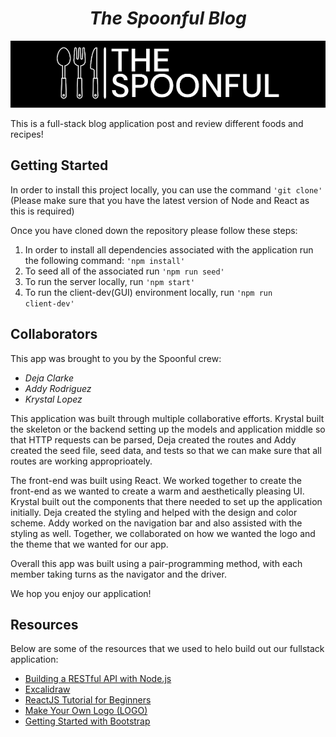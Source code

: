 <h1 align="center"><b><i>The Spoonful Blog</b></i></h1>
<p>
<img width=800 src="logos/spoonful-logo.png">
</p>

This is a full-stack blog application post and review different foods and recipes! 

## Getting Started

In order to install this project locally, you can use the command <code>'git clone'</code> (Please make sure that you have the latest version of Node and React as this is required)

Once you have cloned down the repository please follow these steps:

1. In order to install all dependencies associated with the application run the following command: <code>'npm install'</code>
2. To seed all of the associated run <code>'npm run seed'</code>
3. To run the server locally, run  <code>'npm start'</code>
4. To run the client-dev(GUI) environment locally, run <code>'npm run client-dev'</code>


## Collaborators 

This app was brought to you by the Spoonful crew:

* <i>Deja Clarke</i>
* <i>Addy Rodriguez</i>
* <i>Krystal Lopez</i>

This application was built through multiple collaborative efforts. Krystal built the skeleton or the backend setting up the models and application middle so that HTTP requests can be parsed, Deja created the routes and Addy created the seed file, seed data, and tests so that we can make sure that all routes are working approprioately. 

The front-end was built using React. We worked together to create the front-end as we wanted to create a warm and aesthetically pleasing UI. Krystal built out the components that there needed to set up the application initially. Deja created the styling and helped with the design and color scheme. Addy worked on the navigation bar and also assisted with the styling as well. Together, we collaborated on how we wanted the logo and the theme that we wanted for our app. 

Overall this app was built using a pair-programming method, with each member taking turns as the navigator and the driver. 

We hop you enjoy our application!


## Resources

Below are some of the resources that we used to helo build out our fullstack application: 

* [Building a RESTful API with Node.js](https://www.youtube.com/playlist?list=PL55RiY5tL51q4D-B63KBnygU6opNPFk_q)
* [Excalidraw](https://excalidraw.com/)
* [ReactJS Tutorial for Beginners](https://www.youtube.com/playlist?list=PLC3y8-rFHvwgg3vaYJgHGnModB54rxOk3)
* [Make Your Own Logo (LOGO)](https://app.logo.com/business-name/)
* [Getting Started with Bootstrap](https://getbootstrap.com/docs/5.3/getting-started/introduction/)